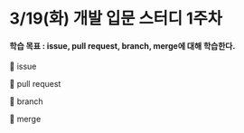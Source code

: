 # 3/19(화) 개발 입문 스터디 1주차

#### 학습 목표 : issue, pull request, branch, merge에 대해 학습한다.

📌 issue

📌 pull request

📌 branch

📌 merge

